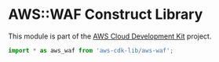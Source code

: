 # AWS::WAF Construct Library


This module is part of the [AWS Cloud Development Kit](https://github.com/aws/aws-cdk) project.

```ts nofixture
import * as aws_waf from 'aws-cdk-lib/aws-waf';
```
